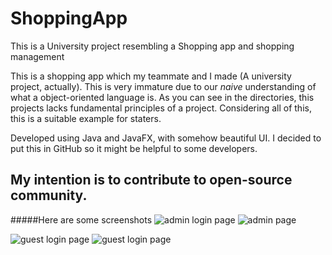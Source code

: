 # ShoppingApp
This is a University project resembling a Shopping app and shopping management

This is a shopping app which my teammate and I made (A university project, actually). This is very immature due to our *naive* understanding of what a object-oriented language is. As you can see in the directories, this projects lacks fundamental principles of a project. Considering all of this, this is a suitable example for staters.

Developed using Java and JavaFX, with somehow beautiful UI. I decided to put this in GitHub so it might be helpful to some developers. 
## My intention is to contribute to open-source community.

#####Here are some screenshots 
![admin login page](https://github.com/NavidAG/ShoppingApp/blob/master/Admin%20login%20page.png)
![admin page](https://github.com/NavidAG/ShoppingApp/blob/master/admin%20page%201.png)

![guest login page](https://github.com/NavidAG/ShoppingApp/blob/master/Guest%20login%20page.png)
![guest login page](https://github.com/NavidAG/ShoppingApp/blob/master/Admin%20main%20page.png)
